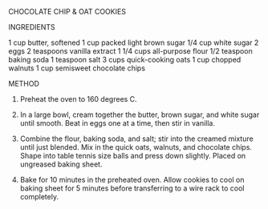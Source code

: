 CHOCOLATE CHIP & OAT COOKIES

INGREDIENTS

1 cup butter, softened
1 cup packed light brown sugar
1/4 cup white sugar
2 eggs
2 teaspoons vanilla extract
1 1/4 cups all-purpose flour
1/2 teaspoon baking soda
1 teaspoon salt
3 cups quick-cooking oats
1 cup chopped walnuts
1 cup semisweet chocolate chips

METHOD

1. Preheat the oven to 160 degrees C.

2. In a large bowl, cream together the butter, brown sugar, and white sugar until smooth. Beat in eggs one at a time, then stir in vanilla. 

3. Combine the flour, baking soda, and salt; stir into the creamed mixture until just blended. Mix in the quick oats, walnuts, and chocolate chips. Shape into table tennis size balls and press down slightly. Placed on ungreased baking sheet.

4. Bake for 10 minutes in the preheated oven. Allow cookies to cool on baking sheet for 5 minutes before transferring to a wire rack to cool completely.